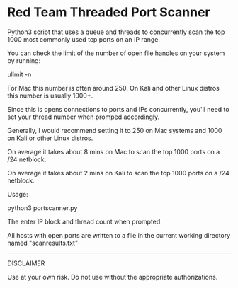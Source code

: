 # Red Team Threaded Port Scanner

Python3 script that uses a queue and threads to concurrently scan the top 1000 most commonly used tcp ports on an IP range.

You can check the limit of the number of open file handles on your system by running:

ulimit -n

For Mac this number is often around 250. On Kali and other Linux distros this number is usually 1000+.

Since this is opens connections to ports and IPs concurrently, you'll need to set your thread number when promped accordingly.

Generally, I would recommend setting it to 250 on Mac systems and 1000 on Kali or other Linux distros.

On average it takes about 8 mins on Mac to scan the top 1000 ports on a /24 netblock.

On average it takes about 2 mins on Kali to scan the top 1000 ports on a /24 netblock.

Usage: 

python3 portscanner.py 

The enter IP block and thread count when prompted.

All hosts with open ports are written to a file in the current working directory named "scanresults.txt"

-------------------------------------------

DISCLAIMER

Use at your own risk. Do not use without the appropriate authorizations.

